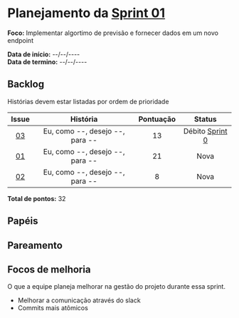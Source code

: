 # Planejamento da [Sprint 01](https://github.com/fga-gpp-mds/2018.1-Grupo3/milestone/{00})

**Foco:** Implementar algortimo de previsão e fornecer dados em um novo endpoint 

**Data de início:** --/--/----  
**Data de termino:** --/--/----

## Backlog
Histórias devem estar listadas por ordem de prioridade 

Issue | História | Pontuação | Status | 
:---:|:---:|:---:|:---:| 
[03](https://github.com/fga-gpp-mds/2018.1-Grupo3/issues/00) | Eu, como --, desejo --, para -- | 13 | Débito [Sprint 0]()| 
[01](https://github.com/fga-gpp-mds/2018.1-Grupo3/issues/00) | Eu, como --, desejo --, para -- | 21 | Nova | 
[02](https://github.com/fga-gpp-mds/2018.1-Grupo3/issues/00) | Eu, como --, desejo --, para -- | 8 | Nova | 

**Total de pontos:** 32

## Papéis

## Pareamento

## Focos de melhoria 
O que a equipe planeja melhorar na gestão do projeto durante essa sprint.  
* Melhorar a comunicação através do slack
* Commits mais atômicos 
